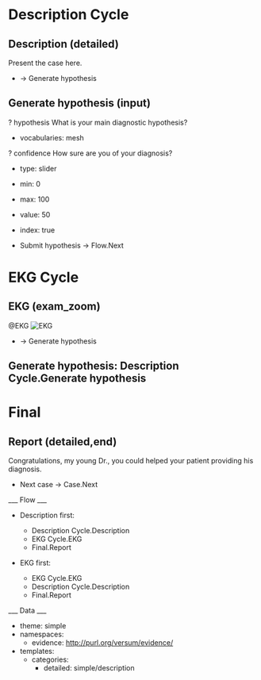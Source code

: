Description Cycle
=================

Description (detailed)
----------------------

Present the case here.

* -> Generate hypothesis

Generate hypothesis (input)
---------------------------

? hypothesis
  What is your main diagnostic hypothesis?
  * vocabularies: mesh

? confidence
  How sure are you of your diagnosis?
  * type: slider
  * min: 0
  * max: 100
  * value: 50
  * index: true

* Submit hypothesis -> Flow.Next

EKG Cycle
=========

## EKG (exam_zoom)

@EKG
  ![EKG](template/ekg-template.svg)

* -> Generate hypothesis

## Generate hypothesis: Description Cycle.Generate hypothesis

Final
=====

Report (detailed,end)
---------------------

Congratulations, my young Dr., you could helped your patient providing his diagnosis.

* Next case -> Case.Next

___ Flow ___

* Description first:
  * Description Cycle.Description
  * EKG Cycle.EKG
  * Final.Report

* EKG first:
  * EKG Cycle.EKG
  * Description Cycle.Description
  * Final.Report

___ Data ___

* theme: simple
* namespaces:
  * evidence: http://purl.org/versum/evidence/
* templates:
  * categories:
    * detailed: simple/description
